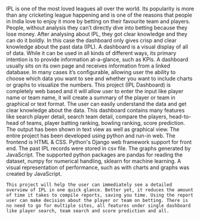 IPL is one of the most loved leagues all over the world. Its popularity is more than any cricketing league happening and is one of the reasons that people in India love to enjoy it more by betting on their favourite team and players. People, without analysis they can’t directly dive into betting because they lose money. After analysing about IPL, they got clear knowledge and they can do it boldly. In this case the dashboard only gives crisp and clear knowledge about the past data (IPL).
A dashboard is a visual display of all of data. While it can be used in all kinds of different ways, its primary intention is to provide information at-a-glance, such as KPIs. A dashboard usually sits on its own page and receives information from a linked database. In many cases it’s configurable, allowing user the ability to choose which data you want to see and whether you want to include charts or graphs to visualize the numbers.
	This project (IPL Dashboard) is completely web based and it will allow user to enter the input like player name or team name, it will create a summary of the player or team in graphical or text format. The user can easily understand the data and get clear knowledge about the data. This dashboard contains many features like search player detail, search team detail, compare the players, head-to-head of teams, player batting ranking, bowling ranking, score prediction.
	The output has been shown in text view as well as graphical view. The entire project has been developed using python and run-in web. The frontend is HTML & CSS. Python's Django web framework support for front end. The past IPL records were stored in csv file. The graphs generated by JavaScript. The supported python packages are pandas for reading the dataset, numpy for numerical handling, sklearn for machine learning. A visual representation of performance, such as with charts and graphs was created by JavaScript.

	This project will help the user can immediately see a detailed overview of IPL in one quick glance. Better yet, it reduces the amount of time it takes to compile reports, saving you time. Using the report user can make decision about the player or team on betting. There is no need to go for multiple sites, all features under single dashboard like player search, team search and score prediction and all.
